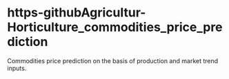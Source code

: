 # https-githubAgricultur-Horticulture_commodities_price_prediction
Commodities price prediction on the basis of production and market trend inputs.
